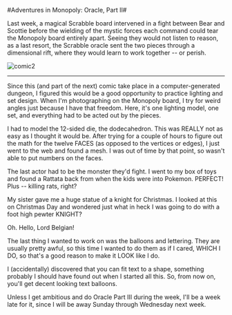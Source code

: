 #Adventures in Monopoly: Oracle, Part II#

Last week, a magical Scrabble board intervened in a fight between Bear and Scottie before the wielding of the mystic forces each command could tear the Monopoly board entirely apart. Seeing they would not listen to reason, as a last resort, the Scrabble oracle sent the two pieces through a dimensional rift, where they would learn to work together -- or perish.

![comic2](http://westkarana.com/wp-content/uploads/2009/03/comic2.jpg "comic2")

---

Since this (and part of the next) comic take place in a computer-generated dungeon, I figured this would be a good opportunity to practice lighting and set design. When I'm photographing on the Monopoly board, I try for weird angles just because I have that freedom. Here, it's one lighting model, one set, and everything had to be acted out by the pieces.

I had to model the 12-sided die, the dodecahedron. This was REALLY not as easy as I thought it would be. After trying for a couple of hours to figure out the math for the twelve FACES (as opposed to the vertices or edges), I just went to the web and found a mesh. I was out of time by that point, so wasn't able to put numbers on the faces.

The last actor had to be the monster they'd fight. I went to my box of toys and found a Rattata back from when the kids were into Pokemon. PERFECT! Plus -- killing rats, right?

My sister gave me a huge statue of a knight for Christmas. I looked at this on Christmas Day and wondered just what in heck I was going to do with a foot high pewter KNIGHT?

Oh. Hello, Lord Belgian!

The last thing I wanted to work on was the balloons and lettering. They are usually pretty awful, so this time I wanted to do them as if I cared, WHICH I DO, so that's a good reason to make it LOOK like I do.

I (accidentally) discovered that you can fit text to a shape, something probably I should have found out when I started all this. So, from now on, you'll get decent looking text balloons.

Unless I get ambitious and do Oracle Part III during the week, I'll be a week late for it, since I will be away Sunday through Wednesday next week.

